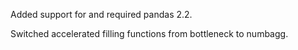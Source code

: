 Added support for and required pandas 2.2.

Switched accelerated filling functions from bottleneck to numbagg.
